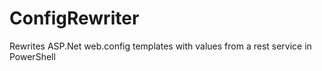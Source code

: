 ConfigRewriter
==============

Rewrites ASP.Net web.config templates with values from a rest service in PowerShell
